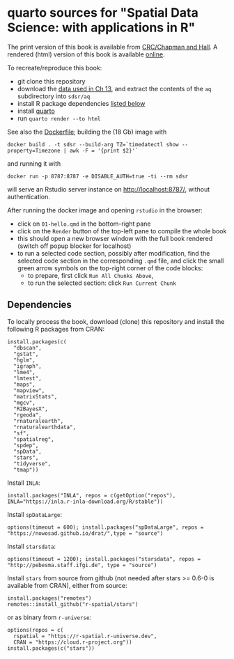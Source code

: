 # quarto sources for "Spatial Data Science: with applications in R"

The print version of this book is available from [CRC/Chapman and Hall](https://www.routledge.com/Spatial-Data-Science-With-Applications-in-R/Pebesma-Bivand/p/book/9781138311183). A rendered (html) version of this book is available [online](https://r-spatial.org/book).

To recreate/reproduce this book:

* git clone this repository
* download the [data used in Ch 13](https://uni-muenster.sciebo.de/s/8mEbeHPOX9GdAYn), and extract the contents of the `aq` subdirectory into `sdsr/aq`
* install R package dependencies [listed below](#dependencies)
* install [quarto](https://quarto.org/) 
* run `quarto render --to html`

See also the [Dockerfile](https://github.com/edzer/sdsr/tree/main/docker); building the (18 Gb) image with
```
docker build . -t sdsr --build-arg TZ=`timedatectl show --property=Timezone | awk -F = '{print $2}'`
```
and running it with
```
docker run -p 8787:8787 -e DISABLE_AUTH=true -ti --rm sdsr
```
will serve an Rstudio server instance on <http://localhost:8787/>, without authentication.

After running the docker image and opening `rstudio` in the browser:

* click on `01-hello.qmd` in the bottom-right pane
* click on the `Render` button of the top-left pane to compile the whole book
* this should open a new browser window with the full book rendered (switch off popup blocker for localhost)
* to run a selected code section, possibly after modification, find the selected code section in the corresponding `.qmd` file, and click the small green arrow symbols on the top-right corner of the code blocks:
    * to prepare, first click `Run All Chunks Above`,
	* to run the selected section: click `Run Current Chunk`

## Dependencies

To locally process the book, download (clone) this repository and install the following R packages from CRAN:

```
install.packages(c(
  "dbscan",
  "gstat",
  "hglm",
  "igraph",
  "lme4",
  "lmtest",
  "maps",
  "mapview",
  "matrixStats",
  "mgcv",
  "R2BayesX",
  "rgeoda",
  "rnaturalearth",
  "rnaturalearthdata",
  "sf",
  "spatialreg",
  "spdep",
  "spData",
  "stars",
  "tidyverse",
  "tmap"))
```

Install `INLA`:
```
install.packages("INLA", repos = c(getOption("repos"), INLA="https://inla.r-inla-download.org/R/stable"))
```

Install `spDataLarge`:
```
options(timeout = 600); install.packages("spDataLarge", repos = "https://nowosad.github.io/drat/",type = "source")
```
Install `starsdata`:
```
options(timeout = 1200); install.packages("starsdata", repos = "http://pebesma.staff.ifgi.de", type = "source")
```

Install `stars` from source from github (not needed after stars >= 0.6-0 is available from CRAN), either from source:
```
install.packages("remotes")
remotes::install_github("r-spatial/stars")
```
or as binary from `r-universe`:
```
options(repos = c(
  rspatial = "https://r-spatial.r-universe.dev",
  CRAN = "https://cloud.r-project.org"))
install.packages(c("stars"))
```
